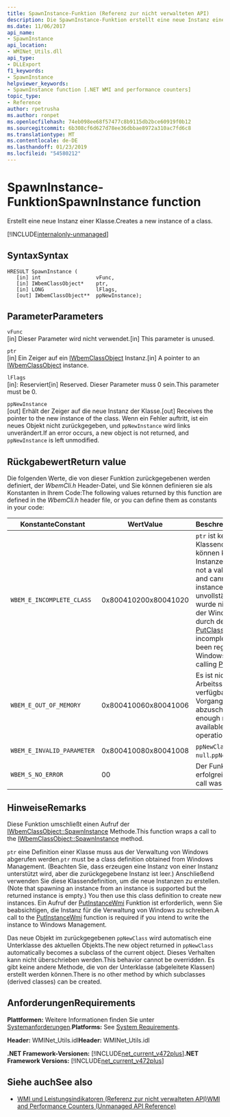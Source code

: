 ```yaml
---
title: SpawnInstance-Funktion (Referenz zur nicht verwalteten API)
description: Die SpawnInstance-Funktion erstellt eine neue Instanz einer Klasse.
ms.date: 11/06/2017
api_name:
- SpawnInstance
api_location:
- WMINet_Utils.dll
api_type:
- DLLExport
f1_keywords:
- SpawnInstance
helpviewer_keywords:
- SpawnInstance function [.NET WMI and performance counters]
topic_type:
- Reference
author: rpetrusha
ms.author: ronpet
ms.openlocfilehash: 74eb098ee68f57477c8b9115db2bce60919f0b12
ms.sourcegitcommit: 6b308cf6d627d78ee36dbbae8972a310ac7fd6c8
ms.translationtype: MT
ms.contentlocale: de-DE
ms.lasthandoff: 01/23/2019
ms.locfileid: "54580212"
---
```

# <a name="spawninstance-function"></a><span data-ttu-id="de81d-103">SpawnInstance-Funktion</span><span class="sxs-lookup"><span data-stu-id="de81d-103">SpawnInstance function</span></span>
<span data-ttu-id="de81d-104">Erstellt eine neue Instanz einer Klasse.</span><span class="sxs-lookup"><span data-stu-id="de81d-104">Creates a new instance of a class.</span></span>    
  
[!INCLUDE[internalonly-unmanaged](../../../../includes/internalonly-unmanaged.md)]
  
## <a name="syntax"></a><span data-ttu-id="de81d-105">Syntax</span><span class="sxs-lookup"><span data-stu-id="de81d-105">Syntax</span></span>  
  
```  
HRESULT SpawnInstance (
   [in] int                  vFunc, 
   [in] IWbemClassObject*    ptr, 
   [in] LONG                 lFlags,
   [out] IWbemClassObject**  ppNewInstance); 
```  

## <a name="parameters"></a><span data-ttu-id="de81d-106">Parameter</span><span class="sxs-lookup"><span data-stu-id="de81d-106">Parameters</span></span>

`vFunc`  
<span data-ttu-id="de81d-107">[in] Dieser Parameter wird nicht verwendet.</span><span class="sxs-lookup"><span data-stu-id="de81d-107">[in] This parameter is unused.</span></span>

`ptr`  
<span data-ttu-id="de81d-108">[in] Ein Zeiger auf ein [IWbemClassObject](/windows/desktop/api/wbemcli/nn-wbemcli-iwbemclassobject) Instanz.</span><span class="sxs-lookup"><span data-stu-id="de81d-108">[in] A pointer to an [IWbemClassObject](/windows/desktop/api/wbemcli/nn-wbemcli-iwbemclassobject) instance.</span></span>

`lFlags`  
<span data-ttu-id="de81d-109">[in]: Reserviert</span><span class="sxs-lookup"><span data-stu-id="de81d-109">[in] Reserved.</span></span> <span data-ttu-id="de81d-110">Dieser Parameter muss 0 sein.</span><span class="sxs-lookup"><span data-stu-id="de81d-110">This parameter must be 0.</span></span>

`ppNewInstance`  
<span data-ttu-id="de81d-111">[out] Erhält der Zeiger auf die neue Instanz der Klasse.</span><span class="sxs-lookup"><span data-stu-id="de81d-111">[out] Receives the pointer to the new instance of the class.</span></span> <span data-ttu-id="de81d-112">Wenn ein Fehler auftritt, ist ein neues Objekt nicht zurückgegeben, und `ppNewInstance` wird links unverändert.</span><span class="sxs-lookup"><span data-stu-id="de81d-112">If an error occurs, a new object is not returned, and `ppNewInstance` is left unmodified.</span></span>

## <a name="return-value"></a><span data-ttu-id="de81d-113">Rückgabewert</span><span class="sxs-lookup"><span data-stu-id="de81d-113">Return value</span></span>

<span data-ttu-id="de81d-114">Die folgenden Werte, die von dieser Funktion zurückgegebenen werden definiert, der *WbemCli.h* Header-Datei, und Sie können definieren sie als Konstanten in Ihrem Code:</span><span class="sxs-lookup"><span data-stu-id="de81d-114">The following values returned by this function are defined in the *WbemCli.h* header file, or you can define them as constants in your code:</span></span>

|<span data-ttu-id="de81d-115">Konstante</span><span class="sxs-lookup"><span data-stu-id="de81d-115">Constant</span></span>  |<span data-ttu-id="de81d-116">Wert</span><span class="sxs-lookup"><span data-stu-id="de81d-116">Value</span></span>  |<span data-ttu-id="de81d-117">Beschreibung</span><span class="sxs-lookup"><span data-stu-id="de81d-117">Description</span></span>  |
|---------|---------|---------|
| `WBEM_E_INCOMPLETE_CLASS` | <span data-ttu-id="de81d-118">0x80041020</span><span class="sxs-lookup"><span data-stu-id="de81d-118">0x80041020</span></span> | <span data-ttu-id="de81d-119">`ptr` ist keine gültige Klassendefinition und können keine neue Instanzen erzeugen.</span><span class="sxs-lookup"><span data-stu-id="de81d-119">`ptr` is not a valid class definition and cannot spawn new instances.</span></span> <span data-ttu-id="de81d-120">Entweder ist es unvollständig, oder es wurde nicht registriert mit der Windows-Verwaltung durch den Aufruf [PutClassWmi](putclasswmi.md).</span><span class="sxs-lookup"><span data-stu-id="de81d-120">Either it is incomplete or it has not been registered with Windows Management by calling [PutClassWmi](putclasswmi.md).</span></span> |
| `WBEM_E_OUT_OF_MEMORY` | <span data-ttu-id="de81d-121">0x80041006</span><span class="sxs-lookup"><span data-stu-id="de81d-121">0x80041006</span></span> | <span data-ttu-id="de81d-122">Es ist nicht genügend Arbeitsspeicher verfügbar, um den Vorgang abzuschließen.</span><span class="sxs-lookup"><span data-stu-id="de81d-122">Not enough memory is available to complete the operation.</span></span> |
| `WBEM_E_INVALID_PARAMETER` | <span data-ttu-id="de81d-123">0x80041008</span><span class="sxs-lookup"><span data-stu-id="de81d-123">0x80041008</span></span> | <span data-ttu-id="de81d-124">`ppNewClass` ist `null`.</span><span class="sxs-lookup"><span data-stu-id="de81d-124">`ppNewClass` is `null`.</span></span> |
| `WBEM_S_NO_ERROR` | <span data-ttu-id="de81d-125">0</span><span class="sxs-lookup"><span data-stu-id="de81d-125">0</span></span> | <span data-ttu-id="de81d-126">Der Funktionsaufruf war erfolgreich.</span><span class="sxs-lookup"><span data-stu-id="de81d-126">The function call was successful.</span></span>  |
  
## <a name="remarks"></a><span data-ttu-id="de81d-127">Hinweise</span><span class="sxs-lookup"><span data-stu-id="de81d-127">Remarks</span></span>

<span data-ttu-id="de81d-128">Diese Funktion umschließt einen Aufruf der [IWbemClassObject::SpawnInstance](/windows/desktop/api/wbemcli/nf-wbemcli-iwbemclassobject-spawninstance) Methode.</span><span class="sxs-lookup"><span data-stu-id="de81d-128">This function wraps a call to the [IWbemClassObject::SpawnInstance](/windows/desktop/api/wbemcli/nf-wbemcli-iwbemclassobject-spawninstance) method.</span></span>

<span data-ttu-id="de81d-129">`ptr` eine Definition einer Klasse muss aus der Verwaltung von Windows abgerufen werden.</span><span class="sxs-lookup"><span data-stu-id="de81d-129">`ptr` must be a class definition obtained from Windows Management.</span></span> <span data-ttu-id="de81d-130">(Beachten Sie, dass erzeugen eine Instanz von einer Instanz unterstützt wird, aber die zurückgegebene Instanz ist leer.) Anschließend verwenden Sie diese Klassendefinition, um die neue Instanzen zu erstellen.</span><span class="sxs-lookup"><span data-stu-id="de81d-130">(Note that spawning an instance from an instance is supported but the returned instance is empty.) You then use this class definition to create new instances.</span></span> <span data-ttu-id="de81d-131">Ein Aufruf der [PutInstanceWmi](putinstancewmi.md) Funktion ist erforderlich, wenn Sie beabsichtigen, die Instanz für die Verwaltung von Windows zu schreiben.</span><span class="sxs-lookup"><span data-stu-id="de81d-131">A call to the [PutInstanceWmi](putinstancewmi.md) function is required if you intend to write the instance to Windows Management.</span></span>




<span data-ttu-id="de81d-132">Das neue Objekt im zurückgegebenen `ppNewClass` wird automatisch eine Unterklasse des aktuellen Objekts.</span><span class="sxs-lookup"><span data-stu-id="de81d-132">The new object returned in `ppNewClass` automatically becomes a subclass of the current object.</span></span> <span data-ttu-id="de81d-133">Dieses Verhalten kann nicht überschrieben werden.</span><span class="sxs-lookup"><span data-stu-id="de81d-133">This behavior cannot be overridden.</span></span> <span data-ttu-id="de81d-134">Es gibt keine andere Methode, die von der Unterklasse (abgeleitete Klassen) erstellt werden können.</span><span class="sxs-lookup"><span data-stu-id="de81d-134">There is no other method by which subclasses (derived classes) can be created.</span></span>

## <a name="requirements"></a><span data-ttu-id="de81d-135">Anforderungen</span><span class="sxs-lookup"><span data-stu-id="de81d-135">Requirements</span></span>  
 <span data-ttu-id="de81d-136">**Plattformen:** Weitere Informationen finden Sie unter [Systemanforderungen](../../../../docs/framework/get-started/system-requirements.md).</span><span class="sxs-lookup"><span data-stu-id="de81d-136">**Platforms:** See [System Requirements](../../../../docs/framework/get-started/system-requirements.md).</span></span>  
  
 <span data-ttu-id="de81d-137">**Header:** WMINet_Utils.idl</span><span class="sxs-lookup"><span data-stu-id="de81d-137">**Header:** WMINet_Utils.idl</span></span>  
  
 <span data-ttu-id="de81d-138">**.NET Framework-Versionen:** [!INCLUDE[net_current_v472plus](../../../../includes/net-current-v472plus.md)]</span><span class="sxs-lookup"><span data-stu-id="de81d-138">**.NET Framework Versions:** [!INCLUDE[net_current_v472plus](../../../../includes/net-current-v472plus.md)]</span></span>  
  
## <a name="see-also"></a><span data-ttu-id="de81d-139">Siehe auch</span><span class="sxs-lookup"><span data-stu-id="de81d-139">See also</span></span>
- [<span data-ttu-id="de81d-140">WMI und Leistungsindikatoren (Referenz zur nicht verwalteten API)</span><span class="sxs-lookup"><span data-stu-id="de81d-140">WMI and Performance Counters (Unmanaged API Reference)</span></span>](index.md)
